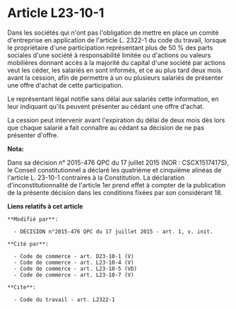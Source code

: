 # Article L23-10-1

Dans les sociétés qui n'ont pas l'obligation de mettre en place un comité d'entreprise en application de l'article L. 2322-1
du code du travail, lorsque le propriétaire d'une participation représentant plus de 50 % des parts sociales d'une société à
responsabilité limitée ou d'actions ou valeurs mobilières donnant accès à la majorité du capital d'une société par actions
veut les céder, les salariés en sont informés, et ce au plus tard deux mois avant la cession, afin de permettre à un ou
plusieurs salariés de présenter une offre d'achat de cette participation. 

Le représentant légal notifie sans délai aux salariés cette information, en leur indiquant qu'ils peuvent présenter au cédant
une offre d'achat. 

La cession peut intervenir avant l'expiration du délai de deux mois dès lors que chaque salarié a fait connaître au cédant sa
décision de ne pas présenter d'offre.

**Nota:**

Dans sa décision n° 2015-476 QPC du 17 juillet 2015 (NOR : CSCX1517417S), le Conseil constitutionnel a déclaré les quatrième
et cinquième alinéas de l'article L. 23-10-1 contraires à la Constitution. La déclaration d'inconstitutionnalité de l'article
1er prend effet à compter de la publication de la présente décision dans les conditions fixées par son considérant 18.

**Liens relatifs à cet article**

	**Modifié par**:

	  - DÉCISION n°2015-476 QPC du 17 juillet 2015 - art. 1, v. init.

	**Cité par**:

	  - Code de commerce - art. D23-10-1 (V)
	  - Code de commerce - art. L23-10-4 (V)
	  - Code de commerce - art. L23-10-5 (VD)
	  - Code de commerce - art. L23-10-7 (V)

	**Cite**:

	  - Code du travail - art. L2322-1
